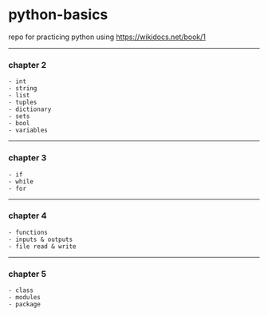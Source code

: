 # python-basics
repo for practicing python 
using https://wikidocs.net/book/1

---
### chapter 2
    - int
    - string
    - list
    - tuples
    - dictionary
    - sets
    - bool
    - variables
    
---
### chapter 3
    - if
    - while
    - for
    
---
### chapter 4
    - functions
    - inputs & outputs
    - file read & write
    
---
### chapter 5
    - class
    - modules
    - package
